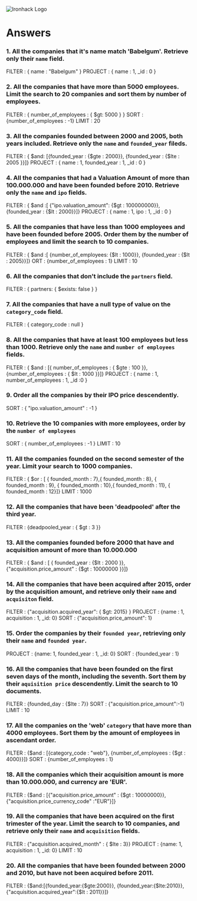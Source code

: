 ![Ironhack Logo](https://i.imgur.com/1QgrNNw.png)

# Answers

### 1. All the companies that it's name match 'Babelgum'. Retrieve only their `name` field.

FILTER : { name : "Babelgum" }
PROJECT : { name : 1, _id : 0 }

### 2. All the companies that have more than 5000 employees. Limit the search to 20 companies and sort them by **number of employees**.

FILTER : { number_of_employees : { $gt: 5000 } }
SORT : {number_of_employees : -1}
LIMIT : 20

### 3. All the companies founded between 2000 and 2005, both years included. Retrieve only the `name` and `founded_year` fileds.

FILTER : { $and: [{founded_year : {$gte : 2000}}, {founded_year : {$lte : 2005 }}]}
PROJECT : { name : 1, founded_year : 1, _id : 0 }

### 4. All the companies that had a Valuation Amount of more than 100.000.000 and have been founded before 2010. Retrieve only the `name` and `ipo` fields.

FILTER : { $and :[ {"ipo.valuation_amount": {$gt : 100000000}}, {founded_year : {$lt : 2000}}]}
PROJECT : { name : 1, ipo : 1, _id : 0 }

### 5. All the companies that have less than 1000 employees and have been founded before 2005. Order them by the number of employees and limit the search to 10 companies.

FILTER : { $and :[ {number_of_employees: {$lt : 1000}}, {founded_year : {$lt : 2005}}]}
ORT : {number_of_employees : 1} 
LIMIT : 10

### 6. All the companies that don't include the `partners` field.

FILTER : { partners: { $exists: false } }

### 7. All the companies that have a null type of value on the `category_code` field.

FILTER : { category_code : null }

### 8. All the companies that have at least 100 employees but less than 1000. Retrieve only the `name` and `number of employees` fields.

FILTER : { $and : [{ number_of_employees : { $gte : 100 }}, {number_of_employees : { $lt : 1000 }}]}
PROJECT : { name : 1, number_of_employees : 1, _id :0 }

### 9. Order all the companies by their IPO price descendently.

SORT : { "ipo.valuation_amount" : -1 }

### 10. Retrieve the 10 companies with more employees, order by the `number of employees`

SORT : { number_of_employees : -1 }
LIMIT : 10

### 11. All the companies founded on the second semester of the year. Limit your search to 1000 companies.

FILTER : { $or : [ { founded_month : 7},{ founded_month : 8}, { founded_month : 9}, { founded_month : 10},{ founded_month : 11}, { founded_month : 12}]}
LIMIT : 1000

### 12. All the companies that have been 'deadpooled' after the third year.

FILTER : {deadpooled_year : { $gt : 3 }}

### 13. All the companies founded before 2000 that have and acquisition amount of more than 10.000.000

FILTER : { $and : [  { founded_year : {$lt : 2000 }}, {"acquisition.price_amount" : {$gt : 10000000 }}]}

### 14. All the companies that have been acquired after 2015, order by the acquisition amount, and retrieve only their `name` and `acquisiton` field.

FILTER : {"acquisition.acquired_year": { $gt: 2015} }
PROJECT : {name : 1, acquisition : 1, _id: 0}
SORT : {"acquisition.price_amount": 1}

### 15. Order the companies by their `founded year`, retrieving only their `name` and `founded year`.

PROJECT : {name: 1, founded_year : 1, _id: 0}
SORT : {founded_year : 1}

### 16. All the companies that have been founded on the first seven days of the month, including the seventh. Sort them by their `aquisition price` descendently. Limit the search to 10 documents.

FILTER : {founded_day : {$lte : 7}}
SORT : {"acquisition.price_amount":-1}
LIMIT : 10

### 17. All the companies on the 'web' `category` that have more than 4000 employees. Sort them by the amount of employees in ascendant order.

FILTER : {$and : [{category_code : "web"}, {number_of_employees : {$gt : 4000}}]}
SORT : {number_of_employees : 1}

### 18. All the companies which their acquisition amount is more than 10.000.000, and currency are 'EUR'.

FILTER : {$and : [{"acquisition.price_amount" : {$gt : 10000000}}, {"acquisition.price_currency_code" :"EUR"}]}

### 19. All the companies that have been acquired on the first trimester of the year. Limit the search to 10 companies, and retrieve only their `name` and `acquisition` fields.

FILTER : {"acquisition.acquired_month" : { $lte : 3}}
PROJECT : {name: 1, acquisition : 1, _id: 0}
LIMIT : 10

### 20. All the companies that have been founded between 2000 and 2010, but have not been acquired before 2011.

FILTER : {$and:[{founded_year:{$gte:2000}}, {founded_year:{$lte:2010}}, {"acquisition.acquired_year":{$lt : 2011}}]}
